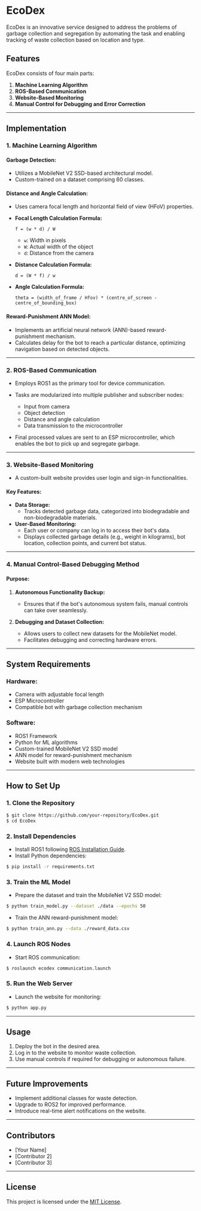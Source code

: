 # EcoDex

EcoDex is an innovative service designed to address the problems of garbage collection and segregation by automating the task and enabling tracking of waste collection based on location and type. 

## Features
EcoDex consists of four main parts:

1. **Machine Learning Algorithm**
2. **ROS-Based Communication**
3. **Website-Based Monitoring**
4. **Manual Control for Debugging and Error Correction**

---

## Implementation

### **1. Machine Learning Algorithm**

#### Garbage Detection:
- Utilizes a MobileNet V2 SSD-based architectural model.
- Custom-trained on a dataset comprising 60 classes.

#### Distance and Angle Calculation:
- Uses camera focal length and horizontal field of view (HFoV) properties.
- **Focal Length Calculation Formula:**
  
  ```
  f = (w * d) / W
  ```
  
  - `w`: Width in pixels
  - `W`: Actual width of the object
  - `d`: Distance from the camera

- **Distance Calculation Formula:**
  
  ```
  d = (W * f) / w
  ```

- **Angle Calculation Formula:**
  
  ```
  theta = (width_of_frame / Hfov) * (centre_of_screen - centre_of_bounding_box)
  ```

#### Reward-Punishment ANN Model:
- Implements an artificial neural network (ANN)-based reward-punishment mechanism.
- Calculates delay for the bot to reach a particular distance, optimizing navigation based on detected objects.

---

### **2. ROS-Based Communication**
- Employs ROS1 as the primary tool for device communication.
- Tasks are modularized into multiple publisher and subscriber nodes:
  - Input from camera
  - Object detection
  - Distance and angle calculation
  - Data transmission to the microcontroller

- Final processed values are sent to an ESP microcontroller, which enables the bot to pick up and segregate garbage.

---

### **3. Website-Based Monitoring**
- A custom-built website provides user login and sign-in functionalities.

#### Key Features:
- **Data Storage:**
  - Tracks detected garbage data, categorized into biodegradable and non-biodegradable materials.
- **User-Based Monitoring:**
  - Each user or company can log in to access their bot's data.
  - Displays collected garbage details (e.g., weight in kilograms), bot location, collection points, and current bot status.

---

### **4. Manual Control-Based Debugging Method**

#### Purpose:
1. **Autonomous Functionality Backup:**
   - Ensures that if the bot's autonomous system fails, manual controls can take over seamlessly.

2. **Debugging and Dataset Collection:**
   - Allows users to collect new datasets for the MobileNet model.
   - Facilitates debugging and correcting hardware errors.

---

## System Requirements

### Hardware:
- Camera with adjustable focal length
- ESP Microcontroller
- Compatible bot with garbage collection mechanism

### Software:
- ROS1 Framework
- Python for ML algorithms
- Custom-trained MobileNet V2 SSD model
- ANN model for reward-punishment mechanism
- Website built with modern web technologies

---

## How to Set Up

### 1. Clone the Repository
```bash
$ git clone https://github.com/your-repository/EcoDex.git
$ cd EcoDex
```

### 2. Install Dependencies
- Install ROS1 following [ROS Installation Guide](http://wiki.ros.org/ROS/Installation).
- Install Python dependencies:
```bash
$ pip install -r requirements.txt
```

### 3. Train the ML Model
- Prepare the dataset and train the MobileNet V2 SSD model:
```bash
$ python train_model.py --dataset ./data --epochs 50
```

- Train the ANN reward-punishment model:
```bash
$ python train_ann.py --data ./reward_data.csv
```

### 4. Launch ROS Nodes
- Start ROS communication:
```bash
$ roslaunch ecodex communication.launch
```

### 5. Run the Web Server
- Launch the website for monitoring:
```bash
$ python app.py
```

---

## Usage

1. Deploy the bot in the desired area.
2. Log in to the website to monitor waste collection.
3. Use manual controls if required for debugging or autonomous failure.

---

## Future Improvements
- Implement additional classes for waste detection.
- Upgrade to ROS2 for improved performance.
- Introduce real-time alert notifications on the website.

---

## Contributors
- [Your Name]
- [Contributor 2]
- [Contributor 3]

---

## License
This project is licensed under the [MIT License](LICENSE).
